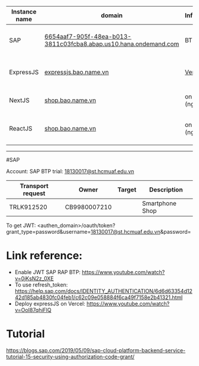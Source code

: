 | Instance name | domain                                                                                                                                       | Infrastructur            |                                            | Note                      |
| ------------- | -------------------------------------------------------------------------------------------------------------------------------------------- | ------------------------ | ------------------------------------------ | ------------------------- |
| SAP           | [6654aaf7-905f-48ea-b013-3811c03fcba8.abap.us10.hana.ondemand.com](https://6654aaf7-905f-48ea-b013-3811c03fcba8.abap.us10.hana.ondemand.com) | BTP Trial                |                                            | Domain not contain _-web_ |
| ExpressJS     | [expressjs.bao.name.vn](https://expressjs.bao.name.vn)                                                                                       | [Vercel.com](Vercel.com) | Bypass CORS, Authorization (JWT)           |                           |
| NextJS        | [shop.bao.name.vn](https://shop.bao.name.vn)                                                                                                 | on premise (nginx)       | Home page, Product detail.                 |                           |
| ReactJS       | [shop.bao.name.vn](https://shop.bao.name.vn)                                                                                                 | on premise (nginx)       | Profile page, order page, login page, etc. |                           |

---

#SAP

Account: SAP BTP trial: 18130017@st.hcmuaf.edu.vn

| Transport request | Owner        | Target | Description     |
| ----------------- | ------------ | ------ | --------------- |
| TRLK912520        | CB9980007210 |        | Smartphone Shop |

To get JWT: <authen_domain>/oauth/token?grant_type=password&username=18130017@st.hcmuaf.edu.vn&password=<password>

# Link reference:

- Enable JWT SAP RAP BTP: https://www.youtube.com/watch?v=0jKsN2z_0XE
- To use refresh_token: https://help.sap.com/docs/IDENTITY_AUTHENTICATION/6d6d63354d1242d185ab4830fc04feb1/c62c09e058884f6ca49f7158e2b41321.html
- Deploy expressJS on Vercel: https://www.youtube.com/watch?v=OoI87qhiFlQ

# Tutorial
https://blogs.sap.com/2019/05/09/sap-cloud-platform-backend-service-tutorial-15-security-using-authorization-code-grant/
